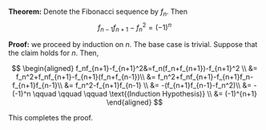 **Theorem:** Denote the Fibonacci sequence by $f_n$. Then
$$
f_{n-1}f_{n+1}-f_n^2=(-1)^n
$$

**Proof:** we proceed by induction on $n$. The base case is trivial. Suppose that the claim holds for $n$. Then,

$$
\begin{aligned}
f_nf_{n+1}-f_{n+1}^2&=f_n(f_n+f_{n+1})-f_{n+1}^2 \\
&=
f_n^2+f_nf_{n+1}-f_{n+1}(f_n+f_{n-1})\\
&=
f_n^2+f_nf_{n+1}-f_{n+1}f_n-f_{n+1}f_{n-1}\\
&=
f_n^2-f_{n+1}f_{n-1} \\
&=
-(f_{n+1}f_{n-1}-f_n^2)\\
&=
-(-1)^n \qquad \qquad \qquad \text{(Induction Hypothesis)} \\
&=
(-1)^{n+1}
\end{aligned}
$$

This completes the proof.
